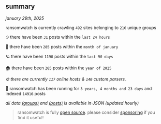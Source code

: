 
## summary
_january 29th, 2025_

ransomwatch is currently crawling `492` sites belonging to `216` unique groups

⏲ there have been `31` posts within the `last 24 hours`

🦈 there have been `285` posts within the `month of january`

🪐 there have been `1190` posts within the `last 90 days`

🏚 there have been `285` posts within the `year of 2025`

_⚙️ there are currently `117` online hosts & `140` custom parsers._

🦕 ransomwatch has been running for `3 years, 4 months and 23 days` and indexed `14916` posts

_all data  [(groups)](http://ransomwhat.telemetry.ltd/groups) and [(posts)](http://ransomwhat.telemetry.ltd/posts) is available in JSON (updated hourly)_

> ransomwatch is fully [open source](https://github.com/joshhighet/ransomwatch#ransomwatch--). please consider [sponsoring](https://github.com/sponsors/joshhighet) if you find it useful!
